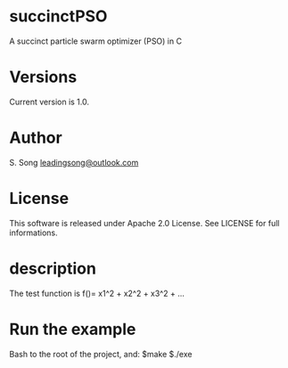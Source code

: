 # succinctPSO
A succinct particle swarm optimizer (PSO) in C


# Versions
Current version is 1.0. 

# Author 
S. Song <leadingsong@outlook.com>

# License
This software is released under Apache 2.0 License.
See LICENSE for full informations.

# description
The test function is  f()= x1^2 + x2^2 + x3^2 + ...

# Run the example
Bash to the root of the project, and:
$make
$./exe


